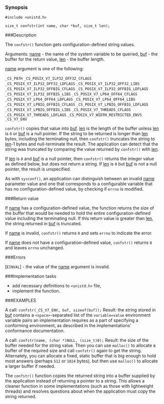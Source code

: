 ### Synopsis

`#include <unistd.h>`

`size_t confstr(int name, char *buf, size_t len);`

###Description

The `confstr()` function gets configuration-defined string values.

Arguments:
<u>name</u> - the name of the system variable to be queried,
<u>buf</u> - the buffer for the return value,
<u>len</u> - the buffer length.

<u>name</u> argument is one of the following:

`_CS_PATH`
`_CS_POSIX_V7_ILP32_OFF32_CFLAGS`
`_CS_POSIX_V7_ILP32_OFF32_LDFLAGS`
`_CS_POSIX_V7_ILP32_OFF32_LIBS`
`_CS_POSIX_V7_ILP32_OFFBIG_CFLAGS`
`_CS_POSIX_V7_ILP32_OFFBIG_LDFLAGS`
`_CS_POSIX_V7_ILP32_OFFBIG_LIBS`
`_CS_POSIX_V7_LP64_OFF64_CFLAGS`
`_CS_POSIX_V7_LP64_OFF64_LDFLAGS`
`_CS_POSIX_V7_LP64_OFF64_LIBS`
`_CS_POSIX_V7_LPBIG_OFFBIG_CFLAGS`
`_CS_POSIX_V7_LPBIG_OFFBIG_LDFLAGS`
`_CS_POSIX_V7_LPBIG_OFFBIG_LIBS`
`_CS_POSIX_V7_THREADS_CFLAGS`
`_CS_POSIX_V7_THREADS_LDFLAGS`
`_CS_POSIX_V7_WIDTH_RESTRICTED_ENVS`
`_CS_V7_ENV`

`confstr()` copies that value into <u>buf</u>.   <u>len</u> is the length of the buffer unless <u>len</u> is `0` or <u>buf</u> is a null pointer. If the string to be returned is longer than <u>len</u> bytes, including the terminating null, then `confstr()` truncates the string to <u>len</u>-1 bytes and null-terminate the result. The application can detect that the string was truncated by comparing the value returned by `confstr()` with <u>len</u>.

If <u>len</u> is `0` and <u>buf</u> is a null pointer, then `confstr()` returns the integer value as defined below, but does not return a string. If <u>len</u> is `0` but <u>buf</u> is not a null pointer, the result is unspecified.

As with `sysconf()`, an application can distinguish between an invalid <u>name</u> parameter value and one that corresponds to a configurable variable that has no configuration-defined value, by checking if `errno` is modified. 

###Return value

If <u>name</u> has a configuration-defined value, the function returns the size of the buffer that would be needed to hold the entire configuration-defined value including the terminating null. If this return value is greater than <u>len</u>, the string returned in <u>buf</u> is truncated.

If <u>name</u> is invalid, `confstr()` returns `0` and sets `errno` to indicate the error.

If <u>name</u> does not have a configuration-defined value, `confstr()` returns `0` and leaves `errno` unchanged.

###Errors

[`EINVAL`] - the value of the <u>name</u> argument is invalid.

###Implementation tasks

* add necessary definitions to `<unistd.h>` file,
* implement the function.

###EXAMPLES

A call: `confstr(_CS_V7_ENV, buf, sizeof(buf));`
Result: the string stored in <u>buf</u> contains a `<space>`-separated list of the `variable=value` environment variable pairs an implementation requires as a part of specifying a conforming environment, as described in the implementations' conformance documentation.

A call: `confstr(name, (char *)NULL, (size_t)0);`
Result: the size of the buffer needed for the string value.
Then you can use `malloc()` to allocate a buffer of the required size and call `confstr()` again to get the string. Alternately, you can allocate a fixed, static buffer that is big enough to hold most answers (perhaps `512` or `1024` bytes), but then use `malloc()` to allocate a larger buffer if needed.

The `confstr()` function copies the returned string into a buffer supplied by the application instead of returning a pointer to a string. This allows a cleaner function in some implementations (such as those with lightweight threads) and resolves questions about when the application must copy the string returned.